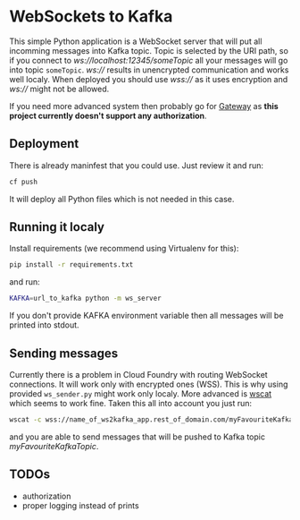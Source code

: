 # WebSockets to Kafka

This simple Python application is a WebSocket server that will put all incomming messages into Kafka topic. Topic is selected by the URI path, so if you connect to *ws://localhost:12345/someTopic* all your messages will go into topic ```someTopic```. *ws://* results in unencrypted communication and works well localy. When deployed you should use *wss://* as it uses encryption and *ws://* might not be allowed.

If you need more advanced system then probably go for [Gateway](https://github.com/trustedanalytics/gateway) as **this project currently doesn't support any authorization**.

## Deployment

There is already maninfest that you could use. Just review it and run:

```sh
cf push
```
It will deploy all Python files which is not needed in this case.


## Running it localy

Install requirements (we recommend using Virtualenv for this):

```sh
pip install -r requirements.txt
```

and run:
```sh
KAFKA=url_to_kafka python -m ws_server
```

If you don't provide KAFKA environment variable then all messages will be printed into stdout.

## Sending messages

Currently there is a problem in Cloud Foundry with routing WebSocket connections. It will work only with encrypted ones (WSS). This is why using provided ```ws_sender.py``` might work only localy. More advanced is [wscat](https://www.npmjs.com/package/wscat) which seems to work fine. Taken this all into account you just run:

```sh
wscat -c wss://name_of_ws2kafka_app.rest_of_domain.com/myFavouriteKafkaTopic
```

and you are able to send messages that will be pushed to Kafka topic *myFavouriteKafkaTopic*.


## TODOs

* authorization
* proper logging instead of prints


